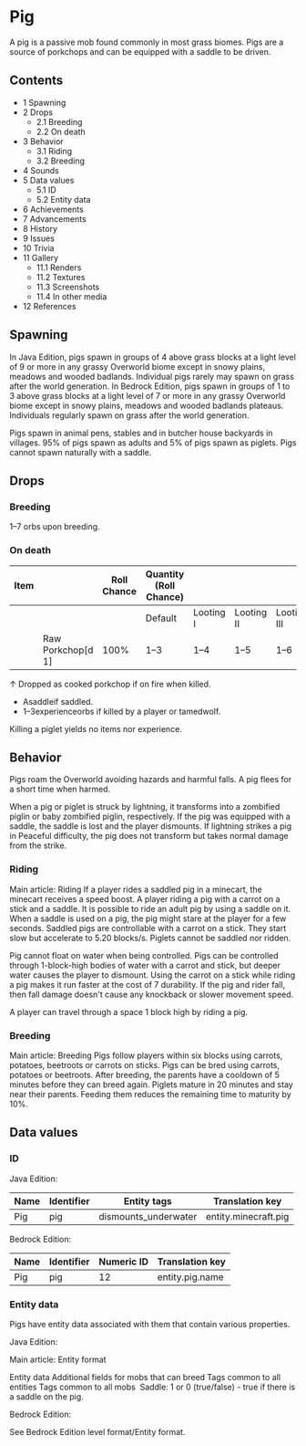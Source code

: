 # Pig
A pig is a passive mob found commonly in most grass biomes. Pigs are a source of porkchops and can be equipped with a saddle to be driven.

## Contents
- 1 Spawning
- 2 Drops
	- 2.1 Breeding
	- 2.2 On death
- 3 Behavior
	- 3.1 Riding
	- 3.2 Breeding
- 4 Sounds
- 5 Data values
	- 5.1 ID
	- 5.2 Entity data
- 6 Achievements
- 7 Advancements
- 8 History
- 9 Issues
- 10 Trivia
- 11 Gallery
	- 11.1 Renders
	- 11.2 Textures
	- 11.3 Screenshots
	- 11.4 In other media
- 12 References

## Spawning
In Java Edition, pigs spawn in groups of 4 above grass blocks at a light level of 9 or more in any grassy Overworld biome except in snowy plains, meadows and wooded badlands. Individual pigs rarely may spawn on grass after the world generation. In Bedrock Edition, pigs spawn in groups of 1 to 3 above grass blocks at a light level of 7 or more in any grassy Overworld biome except in snowy plains, meadows and wooded badlands plateaus. Individuals regularly spawn on grass after the world generation.

Pigs spawn in animal pens, stables and in butcher house backyards in villages. 95% of pigs spawn as adults and 5% of pigs spawn as piglets. Pigs cannot spawn naturally with a saddle.

## Drops
### Breeding
1–7 orbs upon breeding.

### On death
| Item |                   | Roll Chance | Quantity (Roll Chance) |           |            |             |
|------|-------------------|-------------|------------------------|-----------|------------|-------------|
|      |                   |             | Default                | Looting I | Looting II | Looting III |
|      | Raw Porkchop[d 1] | 100%        | 1–3                    | 1–4       | 1–5        | 1–6         |


↑ Dropped as cooked porkchop if on fire when killed.


- Asaddleif saddled.
- 1–3experienceorbs if killed by a player or tamedwolf.

Killing a piglet yields no items nor experience.

## Behavior
Pigs roam the Overworld avoiding hazards and harmful falls. A pig flees for a short time when harmed.

When a pig or piglet is struck by lightning, it transforms into a zombified piglin or baby zombified piglin, respectively. If the pig was equipped with a saddle, the saddle is lost and the player dismounts. If lightning strikes a pig in Peaceful difficulty, the pig does not transform but takes normal damage from the strike.

### Riding
Main article: Riding
If a player rides a saddled pig in a minecart, the minecart receives a speed boost.
A player riding a pig with a carrot on a stick and a saddle.
It is possible to ride an adult pig by using a saddle on it. When a saddle is used on a pig, the pig might stare at the player for a few seconds. Saddled pigs are controllable with a carrot on a stick. They start slow but accelerate to 5.20 blocks/s. Piglets cannot be saddled nor ridden.

Pig cannot float on water when being controlled. Pigs can be controlled through 1-block-high bodies of water with a carrot and stick, but deeper water causes the player to dismount. Using the carrot on a stick while riding a pig makes it run faster at the cost of 7 durability. If the pig and rider fall, then fall damage doesn't cause any knockback or slower movement speed.

A player can travel through a space 1 block high by riding a pig. 


### Breeding
Main article: Breeding
Pigs follow players within six blocks using carrots, potatoes, beetroots or carrots on sticks. Pigs can be bred using carrots, potatoes or beetroots. After breeding, the parents have a cooldown of 5 minutes before they can breed again. Piglets mature in 20 minutes and stay near their parents. Feeding them reduces the remaining time to maturity by 10%.

## Data values
### ID
Java Edition:

| Name | Identifier | Entity tags          | Translation key      |
|------|------------|----------------------|----------------------|
| Pig  | pig        | dismounts_underwater | entity.minecraft.pig |

Bedrock Edition:

| Name | Identifier | Numeric ID | Translation key |
|------|------------|------------|-----------------|
| Pig  | pig        | 12         | entity.pig.name |

### Entity data
Pigs have entity data associated with them that contain various properties.

Java Edition:

Main article: Entity format

 Entity data
Additional fields for mobs that can breed
Tags common to all entities
Tags common to all mobs
 Saddle: 1 or 0 (true/false) - true if there is a saddle on the pig.

Bedrock Edition:

See Bedrock Edition level format/Entity format.

